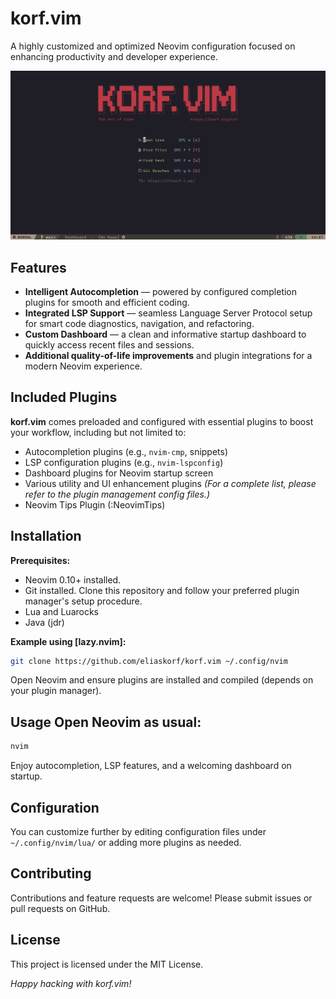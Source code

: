 # korf.vim

A highly customized and optimized Neovim configuration focused on enhancing productivity and developer experience.

![Dashboard Screenshot](assets/dashboard.png)

## Features
- **Intelligent Autocompletion** — powered by configured completion plugins for smooth and efficient coding.
- **Integrated LSP Support** — seamless Language Server Protocol setup for smart code diagnostics, navigation, and refactoring.
- **Custom Dashboard** — a clean and informative startup dashboard to quickly access recent files and sessions.
- **Additional quality-of-life improvements** and plugin integrations for a modern Neovim experience.

## Included Plugins
**korf.vim** comes preloaded and configured with essential plugins to boost your workflow, including but not limited to:
- Autocompletion plugins (e.g., `nvim-cmp`, snippets)
- LSP configuration plugins (e.g., `nvim-lspconfig`)
- Dashboard plugins for Neovim startup screen
- Various utility and UI enhancement plugins *(For a complete list, please refer to the plugin management config files.)*
- Neovim Tips Plugin (:NeovimTips)

## Installation

**Prerequisites:**
- Neovim 0.10+ installed.
- Git installed. Clone this repository and follow your preferred plugin manager's setup procedure.
- Lua and Luarocks
- Java (jdr)

**Example using [lazy.nvim]:**
```sh
git clone https://github.com/eliaskorf/korf.vim ~/.config/nvim
```

Open Neovim and ensure plugins are installed and compiled (depends on your plugin manager).

## Usage Open Neovim as usual:
```sh
nvim
```

Enjoy autocompletion, LSP features, and a welcoming dashboard on startup.

## Configuration
You can customize further by editing configuration files under `~/.config/nvim/lua/` or adding more plugins as needed.

## Contributing
Contributions and feature requests are welcome! Please submit issues or pull requests on GitHub.

## License
This project is licensed under the MIT License.

*Happy hacking with korf.vim!*
